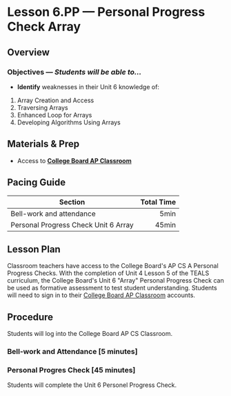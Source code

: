 Lesson 6.PP — Personal Progress Check Array
====================================================================================================

Overview
--------
### Objectives — _Students will be able to…_
- **Identify** weaknesses in their Unit 6 knowledge of:
1. Array Creation and Access
2. Traversing Arrays
3. Enhanced Loop for Arrays
4. Developing Algorithms Using Arrays

Materials & Prep
----------------
- Access to **[College Board AP Classroom]**

Pacing Guide
------------
| Section                                  | Total Time |
|------------------------------------------|-----------:|
| Bell-work and attendance                 |       5min |
| Personal Progress Check Unit 6 Array |      45min |

Lesson Plan
-------
Classroom teachers have access to the College Board's AP CS A Personal Progress Checks.  With the completion of Unit 4 Lesson 5 of the TEALS curriculum, the College Board's Unit 6 "Array" Personal Progress Check can be used as formative assessment to test student understanding.  Students will need to sign in to their [College Board AP Classroom] accounts.

Procedure
---------
Students will log into the College Board AP CS Classroom.

### Bell-work and Attendance \[5 minutes\]


### Personal Progres Check \[45 minutes\]
Students will complete the Unit 6 Personel Progress Check.

[College Board AP Classroom]: https://myap.collegeboard.org/login
